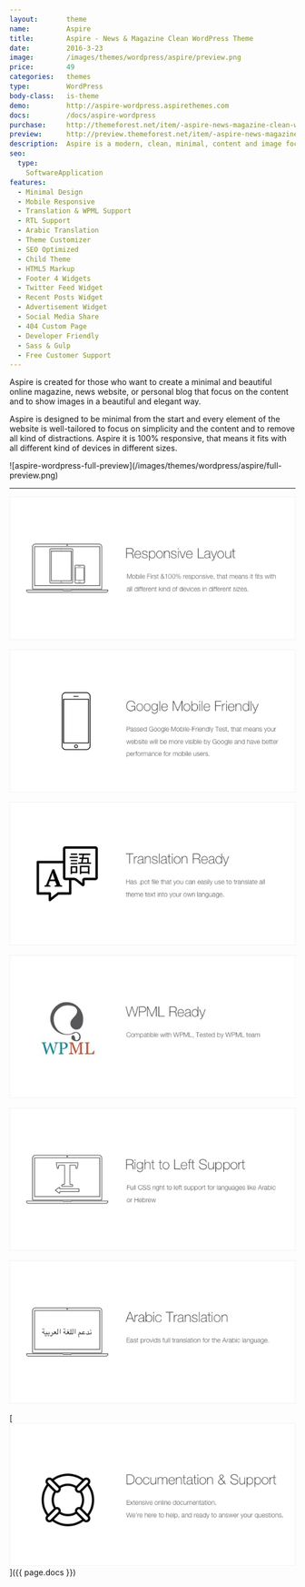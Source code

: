 ```yaml
---
layout:       theme
name:         Aspire
title:        Aspire - News & Magazine Clean WordPress Theme
date:         2016-3-23
image:        /images/themes/wordpress/aspire/preview.png
price:        49
categories:   themes
type:         WordPress
body-class:   is-theme
demo:         http://aspire-wordpress.aspirethemes.com
docs:         /docs/aspire-wordpress
purchase:     http://themeforest.net/item/-aspire-news-magazine-clean-wordpress-theme/15086977?ref=aspirethemes
preview:      http://preview.themeforest.net/item/-aspire-news-magazine-clean-wordpress-theme/full_screen_preview/15086977?ref=aspirethemes
description:  Aspire is a modern, clean, minimal, content and image focus theme for WordPress
seo:
  type:
    SoftwareApplication
features:
  - Minimal Design
  - Mobile Responsive
  - Translation & WPML Support
  - RTL Support
  - Arabic Translation
  - Theme Customizer
  - SEO Optimized
  - Child Theme
  - HTML5 Markup
  - Footer 4 Widgets
  - Twitter Feed Widget
  - Recent Posts Widget
  - Advertisement Widget
  - Social Media Share
  - 404 Custom Page
  - Developer Friendly
  - Sass & Gulp
  - Free Customer Support
---
```


Aspire is created for those who want to create a minimal and beautiful online magazine, news website, or personal blog that focus on the content and to show images in a beautiful and elegant way.

Aspire is designed to be minimal from the start and every element of the website is well-tailored to focus on simplicity and the content and to remove all kind of distractions. Aspire it is 100% responsive, that means it fits with all different kind of devices in different sizes.

<div class="darker-bg-image-wrap" markdown='1'>
  ![aspire-wordpress-full-preview](/images/themes/wordpress/aspire/full-preview.png)
</div>

---

![responsive](/images/themes/wordpress/shared/responsive.png)

![mobile-friendly](/images/themes/wordpress/shared/mobile-friendly.png)

![translation](/images/themes/wordpress/shared/translation.png)

![wpml-ready](/images/themes/wordpress/shared/wpml-ready.jpg)

![rtl](/images/themes/wordpress/shared/rtl.png)

![arabic-translation](/images/themes/wordpress/shared/arabic-translation.png)

[![support-docs](/images/themes/wordpress/shared/support-docs.png)]({{ page.docs }})